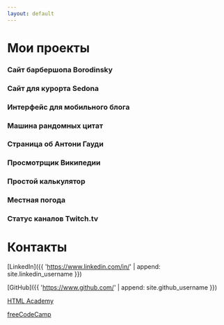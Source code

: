 ```yaml
---
layout: default
---
```



# Мои проекты

### Сайт барбершопа Borodinsky

### Сайт для курорта Sedona

### Интерфейс для мобильного блога

### Машина рандомных цитат

### Страница об Антони Гауди

### Просмотрщик Википедии

### Простой калькулятор

### Местная погода

### Статус каналов Twitch.tv


# Контакты

[LinkedIn]({{ 'https://www.linkedin.com/in/' | append: site.linkedin_username }})

[GitHub]({{ 'https://www.github.com/' | append: site.github_username }})

[HTML Academy](https://htmlacademy.ru/profile/vzhikness)

[freeCodeCamp](https://www.freecodecamp.org/vzhikness)
